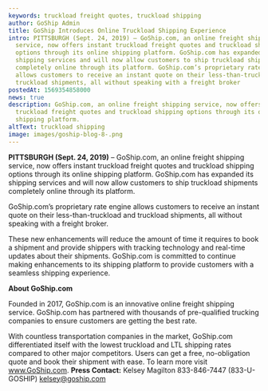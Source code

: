 ```yaml
---
keywords: truckload freight quotes, truckload shipping
author: GoShip Admin
title: GoShip Introduces Online Truckload Shipping Experience
intro: PITTSBURGH (Sept. 24, 2019) – GoShip.com, an online freight shipping
  service, now offers instant truckload freight quotes and truckload shipping
  options through its online shipping platform. GoShip.com has expanded its
  shipping services and will now allow customers to ship truckload shipments
  completely online through its platform. GoShip.com’s proprietary rate engine
  allows customers to receive an instant quote on their less-than-truckload and
  truckload shipments, all without speaking with a freight broker
postedAt: 1569354858000
news: true
description: GoShip.com, an online freight shipping service, now offers instant
  truckload freight quotes and truckload shipping options through its online
  shipping platform.
altText: truckload shipping
image: images/goship-blog-8-.png
---
```

**PITTSBURGH (Sept. 24, 2019)** – GoShip.com, an online freight shipping service, now offers instant truckload freight quotes and truckload shipping options through its online shipping platform. GoShip.com has expanded its shipping services and will now allow customers to ship truckload shipments completely online through its platform. 

GoShip.com’s proprietary rate engine allows customers to receive an instant quote on their less-than-truckload and truckload shipments, all without speaking with a freight broker. 

These new enhancements will reduce the amount of time it requires to book a shipment and provide shippers with tracking technology and real-time updates about their shipments. GoShip.com is committed to continue making enhancements to its shipping platform to provide customers with a seamless shipping experience. 

**About GoShip.com** 

Founded in 2017, GoShip.com is an innovative online freight shipping service. GoShip.com has partnered with thousands of pre-qualified trucking companies to ensure customers are getting the best rate. 

With countless transportation companies in the market, GoShip.com differentiated itself with the lowest truckload and LTL shipping rates compared to other major competitors. Users can get a free, no-obligation quote and book their shipment with ease. To learn more visit www.GoShip.com. **Press Contact:** Kelsey Magilton 833-846-7447 (833-U-GOSHIP) [kelsey@goship.com](mailto:kelsey@goship.com)